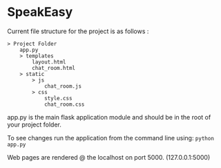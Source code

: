 # SpeakEasy

Current file structure for the project is as follows :
```
> Project Folder
    app.py
    > templates
        layout.html
        chat_room.html
    > static
        > js
            chat_room.js
        > css
            style.css
            chat_room.css
```
app.py is the main flask application module and should be in the root of your project folder.

To see changes run the application from the command line using: `python app.py`

Web pages are rendered @ the localhost on port 5000. (127.0.0.1:5000)

